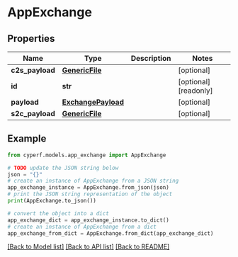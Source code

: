 # AppExchange


## Properties

Name | Type | Description | Notes
------------ | ------------- | ------------- | -------------
**c2s_payload** | [**GenericFile**](GenericFile.md) |  | [optional] 
**id** | **str** |  | [optional] [readonly] 
**payload** | [**ExchangePayload**](ExchangePayload.md) |  | [optional] 
**s2c_payload** | [**GenericFile**](GenericFile.md) |  | [optional] 

## Example

```python
from cyperf.models.app_exchange import AppExchange

# TODO update the JSON string below
json = "{}"
# create an instance of AppExchange from a JSON string
app_exchange_instance = AppExchange.from_json(json)
# print the JSON string representation of the object
print(AppExchange.to_json())

# convert the object into a dict
app_exchange_dict = app_exchange_instance.to_dict()
# create an instance of AppExchange from a dict
app_exchange_from_dict = AppExchange.from_dict(app_exchange_dict)
```
[[Back to Model list]](../README.md#documentation-for-models) [[Back to API list]](../README.md#documentation-for-api-endpoints) [[Back to README]](../README.md)


